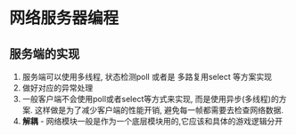 # 网络服务器编程

## 服务端的实现

1. 服务端可以使用多线程, 状态检测poll 或者是 多路复用select 等方案实现
2. 做好对应的异常处理
3. 一般客户端不会使用poll或者select等方式来实现, 而是使用异步(多线程)的方案. 这样做是为了减少客户端的性能开销, 避免每一帧都需要去检查网络数据.
4. **解耦** - 网络模块一般是作为一个底层模块用的,它应该和具体的游戏逻辑分开

